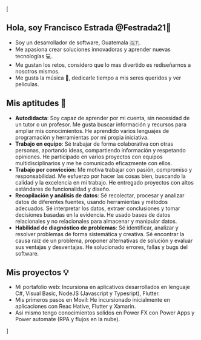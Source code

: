 [
## Hola, soy Francisco Estrada @Festrada21👋

- Soy un desarrollador de software, Guatemala 🇬🇹.
- Me apasiona crear soluciones innovadoras y aprender nuevas tecnologías 💻.
- Me gustan los retos, considero que lo mas divertido es rediseñarnos a nosotros mismos.
- Me gusta la música 🎵, dedicarle tiempo a mis seres queridos y ver peliculas.

## Mis aptitudes 🚀

- **Autodidacta**: Soy capaz de aprender por mi cuenta, sin necesidad de un tutor o un profesor. Me gusta buscar información y recursos para ampliar mis conocimientos. He aprendido varios lenguajes de programación y herramientas por mi propia iniciativa.
- **Trabajo en equipo**: Sé trabajar de forma colaborativa con otras personas, aportando ideas, compartiendo información y respetando opiniones. He participado en varios proyectos con equipos multidisciplinarios y me he comunicado eficazmente con ellos.
- **Trabajo por convicción**: Me motiva trabajar con pasión, compromiso y responsabilidad. Me esfuerzo por hacer las cosas bien, buscando la calidad y la excelencia en mi trabajo. He entregado proyectos con altos estándares de funcionalidad y diseño.
- **Recopilación y análisis de datos**: Sé recolectar, procesar y analizar datos de diferentes fuentes, usando herramientas y métodos adecuados. Sé interpretar los datos, extraer conclusiones y tomar decisiones basadas en la evidencia. He usado bases de datos relacionales y no relacionales para almacenar y manipular datos.
- **Habilidad de diagnóstico de problemas**: Sé identificar, analizar y resolver problemas de forma sistemática y creativa. Sé encontrar la causa raíz de un problema, proponer alternativas de solución y evaluar sus ventajas y desventajas. He solucionado errores, fallas y bugs del software.

## Mis proyectos 💡

- Mi portafolio web: Incursiona en aplicativos desarrollados en lenguaje C#, Visual Basic, NodeJS (Javascript y Typesript), Flutter.
- Mis primeros pasos en Movil: He incursionado inicialmente en aplicaciones con Reac Hative, Flutter y Xamarin.
- Asi mismo tengo conocimientos solidos en Power FX con Power Apps y Power automate (RPA y flujos en la nube).

]
